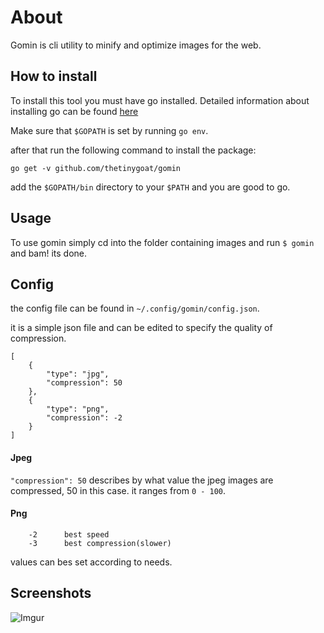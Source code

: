 # About

Gomin is cli utility to minify and optimize images for the web.


## How to install 

To install this tool you must have go installed. Detailed information about installing go can be found [here](https://golang.org/doc/install)

Make sure that `$GOPATH` is set by running `go env`.

after that run the following command to install the package:

`go get -v github.com/thetinygoat/gomin`

add the `$GOPATH/bin` directory to your `$PATH` and you are good to go.

## Usage

To use gomin simply cd into the folder containing images and run `$ gomin` and bam! its done.

## Config

the config file can be found in `~/.config/gomin/config.json`.

it is a simple json file and can be edited to specify the quality of compression.

```
[
    {
        "type": "jpg",
        "compression": 50
    },
    {
        "type": "png",
        "compression": -2
    }
]

```

#### Jpeg

 `"compression": 50` describes by what value the jpeg images are compressed, 50 in this case. it ranges from `0 - 100`.

#### Png

```
    -2      best speed
    -3      best compression(slower)

```

values can bes set according to needs.

## Screenshots

![Imgur](https://i.imgur.com/AnLwbsm.png)



